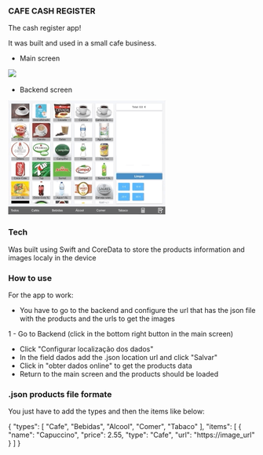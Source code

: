 ### CAFE CASH REGISTER ###

The cash register app!

It was built and used in a small cafe business.

* Main screen

![](cash_register_screen.gif)

* Backend screen

![](cash_register_backend.gif)

### Tech ###

Was built using Swift and CoreData to store the products information and images localy in the device

### How to use ###

For the app to work: 

* You have to go to the backend and configure the url that has the json file with the products and the urls to get the images

1 - Go to Backend (click in the bottom right button in the main screen) 

* Click "Configurar localização dos dados"
* In the field dados add the .json location url and click "Salvar"
* Click in "obter dados online" to get the products data
* Return to the main screen and the products should be loaded


### .json products file formate ###
You just have to add the types and then the items like below:

{
  "types": [
    "Cafe",
    "Bebidas",
    "Alcool",
    "Comer",
    "Tabaco"
  ],
  "items": [
    {
      "name": "Capuccino",
      "price": 2.55,
      "type": "Cafe",
      "url": "https://image_url"
    }
  ]
}

